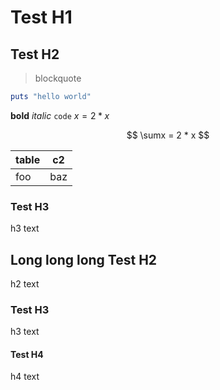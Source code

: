 # Test H1
## Test H2

> blockquote

```ruby
puts "hello world"
```

__bold__ _italic_ `code` $x = 2 * x$

$$
\sumx = 2 * x
$$

| table | c2 |
| -- | -- |
| foo | baz |


### Test H3

h3 text

## Long long long Test H2

h2 text 

### Test H3

h3 text

#### Test H4

h4 text
